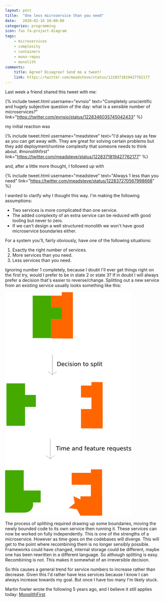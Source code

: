 ```yaml
---
layout: post
title:  "One less microservice than you need"
date:   2020-02-16 10:00:00
categories: programming
icon: fas fa-project-diagram
tags:
    - microservices
    - complexity
    - containers
    - mono-repos
    - monolith
comments:
    title: Agree? Disagree? Send me a tweet!
    link: https://twitter.com/meadsteve/status/1228371819427762177
---
```


Last week a friend shared this tweet with me:

{% include tweet.html 
    username="evnsio" 
    text="Completely unscientific and hugely subjective question of the day: what is a sensible number of microservices?" 
    link="https://twitter.com/evnsio/status/1228346035745042433" 
%}

my initial reaction was

{% include tweet.html 
    username="meadsteve" 
    text="I'd always say as few as you can get away with. They are great for solving certain problems but they add deployment/runtime complexity that someone needs to think about. #monolithfirst" 
    link="https://twitter.com/meadsteve/status/1228371819427762177" 
%}

and, after a little more thought, I followed up with

{% include tweet.html 
    username="meadsteve" 
    text="Always 1 less than you need" 
    link="https://twitter.com/meadsteve/status/122837270567998668" 
%}

I wanted to clarify why I thought this way. I'm making the following assumptions:

  * Two services is more complicated than one service.
  * The added complexity of an extra service can be reduced with good tooling but never to zero.
  * If we can't design a well structured monolith we won't have good microservice boundaries either.

For a system you'll, fairly obviously, have one of the following situations:
  
 1. Exactly the right number of services.
 2. More services than you need.
 3. Less services than you need.

Ignoring number 1 completely, because I doubt I'll ever get things right on the first
try, would I prefer to be in state 2 or state 3? If in doubt I will always prefer
a decision that's easier to reverse/change. Splitting out a new service from an existing
service usually looks something like this:

![splitting out a service](/images/2020-02-17-one-less/micro-split.png)

The process of splitting required drawing up some boundaries, moving the newly bounded code
to its own service then running it. These services can now be worked on fully independently.
This is one of the strengths of a microservice. However as time goes on the codebases
will diverge. This will get to the point where recombining them is no longer sensibly possible.
Frameworks could have changed, internal storage could be different, maybe one has been rewritten
in a different language. So although splitting is easy. Recombining is not. This makes it somewhat
of an irreversible decision.

So this causes a general trend for service numbers to increase rather than decrease. Given this I'd rather
have less services because I know I can always increase towards my goal. But once I have too many I'm
likely stuck.

Martin fowler wrote the following 5 years ago, and I believe it still applies today: [MonolithFirst][post-monolith-first]


[post-monolith-first]: https://martinfowler.com/bliki/MonolithFirst.html
